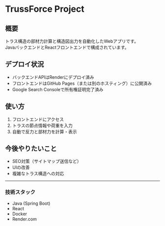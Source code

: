 # TrussForce Project

## 概要
トラス構造の部材力計算と構造図出力を自動化したWebアプリです。  
JavaバックエンドとReactフロントエンドで構成されています。

## デプロイ状況
- バックエンドAPIはRenderにデプロイ済み  
- フロントエンドはGitHub Pages（または別のホスティング）に公開済み  
- Google Search Consoleで所有権証明完了済み

## 使い方
1. フロントエンドにアクセス  
2. トラスの節点情報や荷重を入力  
3. 自動で反力と部材力を計算・表示

## 今後やりたいこと
- SEO対策（サイトマップ送信など）  
- UIの改善  
- 複雑なトラス構造への対応

---

### 技術スタック
- Java (Spring Boot)  
- React  
- Docker  
- Render.com

